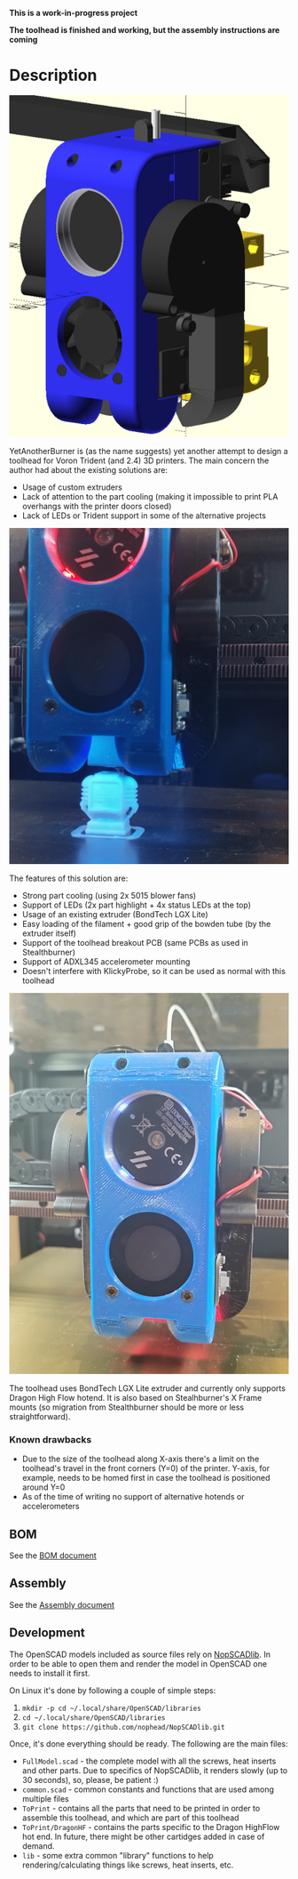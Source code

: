 **This is a work-in-progress project**

**The toolhead is finished and working, but the assembly instructions are coming**


# Description

![Full assembly render](docs/resources/FullToolheadRender.png)

YetAnotherBurner is (as the name suggests) yet another attempt to design a toolhead for Voron Trident (and 2.4) 3D printers. The main concern the author had about the existing solutions are:
- Usage of custom extruders
- Lack of attention to the part cooling (making it impossible to print PLA overhangs with the printer doors closed)
- Lack of LEDs or Trident support in some of the alternative projects

![Toolhead photo (dark)](docs/resources/ToolheadPhoto_dark.jpg)

The features of this solution are:
- Strong part cooling (using 2x 5015 blower fans)
- Support of LEDs (2x part highlight + 4x status LEDs at the top)
- Usage of an existing extruder (BondTech LGX Lite)
- Easy loading of the filament + good grip of the bowden tube (by the extruder itself)
- Support of the toolhead breakout PCB (same PCBs as used in Stealthburner)
- Support of ADXL345 accelerometer mounting
- Doesn't interfere with KlickyProbe, so it can be used as normal with this toolhead

![Toolhead photo](docs/resources/ToolheadPhoto.jpg)

The toolhead uses BondTech LGX Lite extruder and currently only supports Dragon High Flow hotend. It is also based on Stealhburner's X Frame mounts (so migration from Stealthburner should be more or less straightforward).

### Known drawbacks
- Due to the size of the toolhead along X-axis there's a limit on the toolhead's travel in the front corners (Y=0) of the printer. Y-axis, for example, needs to be homed first in case the toolhead is positioned around Y=0
- As of the time of writing no support of alternative hotends or accelerometers

## BOM
See the [BOM document](docs/BOM.md)

## Assembly
See the [Assembly document](docs/Assembly.md)

## Development
The OpenSCAD models included as source files rely on [NopSCADlib](https://github.com/nophead/NopSCADlib). In order to be able to open them and render the model in OpenSCAD one needs to install it first.

On Linux it's done by following a couple of simple steps:

1. `mkdir -p cd ~/.local/share/OpenSCAD/libraries`
2. `cd ~/.local/share/OpenSCAD/libraries`
3. `git clone https://github.com/nophead/NopSCADlib.git`

Once, it's done everything should be ready. The following are the main files:

- `FullModel.scad` - the complete model with all the screws, heat inserts and other parts. Due to specifics of NopSCADlib, it renders slowly (up to 30 seconds), so, please, be patient :)
- `common.scad` - common constants and functions that are used among multiple files 
- `ToPrint` - contains all the parts that need to be printed in order to assemble this toolhead, and which are part of this toolhead
- `ToPrint/DragonHF` - contains the parts specific to the Dragon HighFlow hot end. In future, there might be other cartidges added in case of demand.
- `lib` - some extra common "library" functions to help rendering/calculating things like screws, heat inserts, etc.
